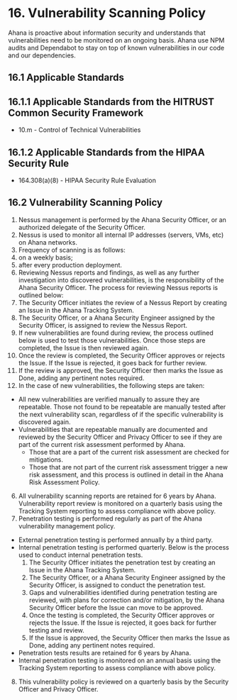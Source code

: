 # 16. Vulnerability Scanning Policy

Ahana is proactive about information security and understands that vulnerabilities need to be monitored on an ongoing basis. Ahana use NPM audits and Dependabot to stay on top of known vulnerabilities in our code and our dependencies.

## 16.1 Applicable Standards

## 16.1.1 Applicable Standards from the HITRUST Common Security Framework

- 10.m - Control of Technical Vulnerabilities

## 16.1.2 Applicable Standards from the HIPAA Security Rule

- 164.308(a)(8) - HIPAA Security Rule Evaluation

## 16.2 Vulnerability Scanning Policy

1. Nessus management is performed by the Ahana Security Officer, or an authorized delegate of the Security Officer.
2. Nessus is used to monitor all internal IP addresses (servers, VMs, etc) on Ahana networks.
3. Frequency of scanning is as follows:
4. on a weekly basis;
5. after every production deployment.
6. Reviewing Nessus reports and findings, as well as any further investigation into discovered vulnerabilities, is the responsibility of the Ahana Security Officer. The process for reviewing Nessus reports is outlined below:
7. The Security Officer initiates the review of a Nessus Report by creating an Issue in the Ahana Tracking System.
8. The Security Officer, or a Ahana Security Engineer assigned by the Security Officer, is assigned to review the Nessus Report.
9. If new vulnerabilities are found during review, the process outlined below is used to test those vulnerabilities. Once those steps are completed, the Issue is then reviewed again.
10. Once the review is completed, the Security Officer approves or rejects the Issue. If the Issue is rejected, it goes back for further review.
11. If the review is approved, the Security Officer then marks the Issue as Done, adding any pertinent notes required.
12. In the case of new vulnerabilities, the following steps are taken:

- All new vulnerabilities are verified manually to assure they are repeatable. Those not found to be repeatable are manually tested after the next vulnerability scan, regardless of if the specific vulnerability is discovered again.
- Vulnerabilities that are repeatable manually are documented and reviewed by the Security Officer and Privacy Officer to see if they are part of the current risk assessment performed by Ahana.
  - Those that are a part of the current risk assessment are checked for mitigations.
  - Those that are not part of the current risk assessment trigger a new risk assessment, and this process is outlined in detail in the Ahana Risk Assessment Policy.

6. All vulnerability scanning reports are retained for 6 years by Ahana. Vulnerability report review is monitored on a quarterly basis using the Tracking System reporting to assess compliance with above policy.
7. Penetration testing is performed regularly as part of the Ahana vulnerability management policy.

- External penetration testing is performed annually by a third party.
- Internal penetration testing is performed quarterly. Below is the process used to conduct internal penetration tests.
  1. The Security Officer initiates the penetration test by creating an Issue in the Ahana Tracking System.
  2. The Security Officer, or a Ahana Security Engineer assigned by the Security Officer, is assigned to conduct the penetration test.
  3. Gaps and vulnerabilities identified during penetration testing are reviewed, with plans for correction and/or mitigation, by the Ahana Security Officer before the Issue can move to be approved.
  4. Once the testing is completed, the Security Officer approves or rejects the Issue. If the Issue is rejected, it goes back for further testing and review.
  5. If the Issue is approved, the Security Officer then marks the Issue as Done, adding any pertinent notes required.
- Penetration tests results are retained for 6 years by Ahana.
- Internal penetration testing is monitored on an annual basis using the Tracking System reporting to assess compliance with above policy.

8. This vulnerability policy is reviewed on a quarterly basis by the Security Officer and Privacy Officer.
